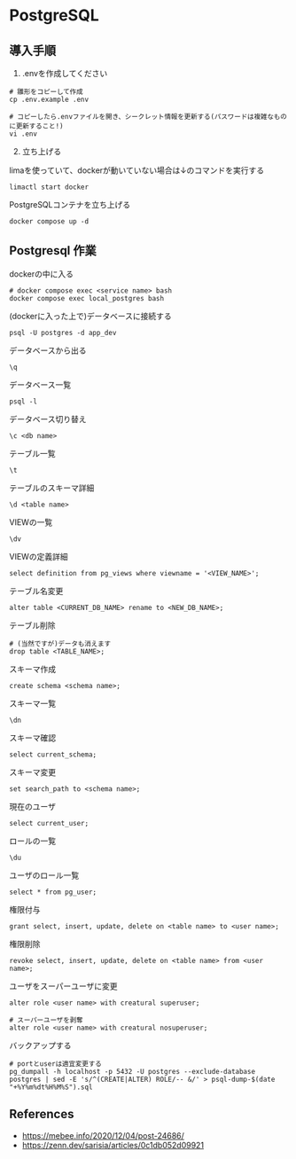 # PostgreSQL

## 導入手順

1. .envを作成してください

```shell
# 雛形をコピーして作成
cp .env.example .env

# コピーしたら.envファイルを開き、シークレット情報を更新する(パスワードは複雑なものに更新すること!)
vi .env
```

2. 立ち上げる

limaを使っていて、dockerが動いていない場合は↓のコマンドを実行する

```shell
limactl start docker
```

PostgreSQLコンテナを立ち上げる

```shell
docker compose up -d
```

## Postgresql 作業

dockerの中に入る

```shell
# docker compose exec <service name> bash      
docker compose exec local_postgres bash
```

(dockerに入った上で)データベースに接続する

```shell
psql -U postgres -d app_dev
```

データベースから出る

```postgresql
\q
```

データベース一覧

```postgresql
psql -l
```

データベース切り替え

```postgresql
\c <db name>
```

テーブル一覧

```postgresql
\t
```

テーブルのスキーマ詳細

```postgresql
\d <table name>
```

VIEWの一覧

```postgresql
\dv
```

VIEWの定義詳細

```postgresql
select definition from pg_views where viewname = '<VIEW_NAME>';
```

テーブル名変更

```postgresql
alter table <CURRENT_DB_NAME> rename to <NEW_DB_NAME>;
```

テーブル削除

```postgresql
# (当然ですが)データも消えます
drop table <TABLE_NAME>;
```

スキーマ作成

```postgresql
create schema <schema name>;
```

スキーマ一覧

```postgresql
\dn
```

スキーマ確認

```postgresql
select current_schema;
```

スキーマ変更

```postgresql
set search_path to <schema name>;
```

現在のユーザ

```postgresql
select current_user;
```

ロールの一覧

```postgresql
\du
```

ユーザのロール一覧

```postgresql
select * from pg_user;
```

権限付与

```postgresql
grant select, insert, update, delete on <table name> to <user name>;
```

権限削除

```postgresql
revoke select, insert, update, delete on <table name> from <user name>;
```

ユーザをスーパーユーザに変更

```postgresql
alter role <user name> with creatural superuser;

# スーパーユーザを剥奪
alter role <user name> with creatural nosuperuser;
```

バックアップする

```postgresql
# portとuserは適宜変更する
pg_dumpall -h localhost -p 5432 -U postgres --exclude-database postgres | sed -E 's/^(CREATE|ALTER) ROLE/-- &/' > psql-dump-$(date "+%Y%m%dt%H%M%S").sql
```

## References
- https://mebee.info/2020/12/04/post-24686/
- https://zenn.dev/sarisia/articles/0c1db052d09921
